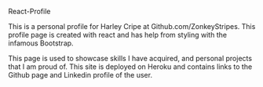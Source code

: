 React-Profile

This is a personal profile for Harley Cripe at Github.com/ZonkeyStripes. This profile page is created with react and has help from styling with the infamous Bootstrap. 

This page is used to showcase skills I have acquired, and personal projects that I am proud of. This site is deployed on Heroku and contains links to the Github page and Linkedin profile of the user.
